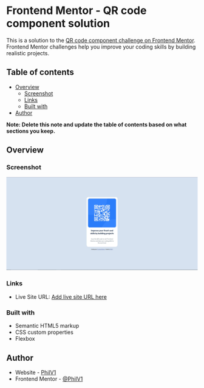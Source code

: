 # Frontend Mentor - QR code component solution

This is a solution to the [QR code component challenge on Frontend Mentor](https://www.frontendmentor.io/challenges/qr-code-component-iux_sIO_H). Frontend Mentor challenges help you improve your coding skills by building realistic projects.

## Table of contents

- [Overview](#overview)
  - [Screenshot](#screenshot)
  - [Links](#links)
  - [Built with](#built-with)
- [Author](#author)

**Note: Delete this note and update the table of contents based on what sections you keep.**

## Overview

### Screenshot

![.images/Screenshot.JPG](./images/Screenshot.JPG)

### Links

- Live Site URL: [Add live site URL here](https://qr-code-component-main-one-henna.vercel.app/)

### Built with

- Semantic HTML5 markup
- CSS custom properties
- Flexbox

## Author

- Website - <a href="https://werpub.com" target="_blank">PhilV1</a>
- Frontend Mentor - <a href="https://www.frontendmentor.io/profile/PhilV1" target="_blank">@PhilV1</a>
